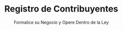 ---
title: "Registro de Contribuyentes"
slug: "registro-contribuyentes"
description: "Le facilitamos el servicio de Registro de Contribuyentes ante la Dirección General de Tributación Directa, para que pueda operar a derecho y cumplir sus deberes fiscales."
subtitle: "Formalice su Negocio y Opere Dentro de la Ley"
imgsrc: "/images/servicios/inscripcion-contribuyente.jpg"
#price: "₡85,000"
#pricePrefix: "Desde"
#priceSuffix: ""

intro: "El Registro de Contribuyentes es el primer paso fundamental para cualquier persona o empresa que desee operar legalmente en Costa Rica. Sin esta inscripción, su negocio opera en la informalidad, exponiéndose a multas, cierres y limitaciones importantes para su crecimiento."

challengesTitle: "Los Desafíos de la Informalidad:"
challenges:
  - "Multas de ₡51,000 a ₡1,530,000 por operación informal"
  - "Cierre temporal del establecimiento"
  - "Imposibilidad de emitir facturas válidas"
  - "Limitaciones para abrir cuentas bancarias empresariales"
  - "Exclusión de contratos con empresas grandes"

servicesTitle: "Servicio Integral de Registro de Contribuyentes"
services:
  - title: "Inscripción y Asesoría"
    icon: "FileCode"
    sections:
      - name: "Registro de Contribuyentes"
        items:
          - "Completar el formulario D-140"
          - "Asesoría en selección del régimen tributario"
          - "Configuración de actividades económicas"
          - "Trámite de consecutivos para facturación electrónica"
          - "Entrega de manual básico de obligaciones fiscales"
          - "1 hora de asesoría post-inscripción"
      - name: "Selección de Régimen Tributario"
        items:
          - "Evaluación de conveniencia entre RTS y Tradicional"
          - "Configuración de actividades económicas principales"
          - "Asesoría en obligaciones fiscales iniciales"
  - title: "Facturación Electrónica"
    icon: "FileCode"
    sections:
      - name: "Configuración de Facturación"
        items:
          - "Registro en sistema de facturación"
          - "Validación de requisitos técnicos"
          - "Capacitación básica en uso del sistema"
      - name: "Validación 4.4"
        items:
          - "Verificación de formatos XML"
          - "Control de estados de documentos"
          - "Manejo de contingencias"
          - "Integración con sistemas"
  - title: "Asesoría Post-Inscripción"
    icon: "Phone"
    sections:
      - name: "Seguimiento y Soporte"
        items:
          - "Asesoría remota para resolver dudas"
          - "Asistencia en cumplimiento de primeras obligaciones fiscales"

sectors:
  - title: "Comercio y Retail"
    icon: "Users"
    features:
      - "Alto volumen de facturas"
      - "Manejo de inventarios"
      - "Múltiples proveedores"
      - "Descuentos y devoluciones"
  - title: "Servicios Profesionales"
    icon: "Award"
    features:
      - "Gastos operativos diversos"
      - "Servicios especializados"
      - "Equipos y tecnología"
      - "Viáticos y representación"
  - title: "Construcción"
    icon: "TrendingUp"
    features:
      - "Materiales y mano de obra"
      - "Subcontratistas"
      - "Equipos y maquinaria"
      - "Permisos y tasas"
  - title: "Manufactura"
    icon: "Shield"
    features:
      - "Facturas por materiales"
      - "Costos de producción"
      - "Control de calidad"
      - "Trazabilidad completa"

guarantees:
  - title: "Precisión Garantizada"
    icon: "CheckCircle"
    items:
      - "Confección de formularios D-140 sin errores"
      - "Asesoría en selección del régimen tributario más adecuado"
      - "Cumplimiento de requisitos fiscales desde el inicio"
      - "Respaldo en caso de fiscalizaciones"
  - title: "Cumplimiento Normativo"
    icon: "Shield"
    items:
      - "100% compatibilidad con normativas de Hacienda"
      - "Actualización constante con cambios normativos"
      - "Documentación digital segura y organizada"

features:
  - "Inscripción completa ante Tributación Directa"
  - "Selección del régimen tributario más conveniente"
  - "Configuración de actividades económicas"
  - "Gestión de facturación electrónica"
  - "Asesoría en primeras obligaciones fiscales"

included:
  - "Formulario D-140 completo y presentado"
  - "Asesoría en selección de régimen (RTS vs Tradicional)"
  - "Configuración de actividades económicas principales"
  - "Trámite de consecutivos para facturación"
  - "Manual básico de obligaciones fiscales"
  - "Asesoría post-inscripción"

benefits:
  - "Operación legal desde el primer día"
  - "Régimen tributario optimizado para su actividad"
  - "Evita multas por operación informal"
  - "Acceso a mercados que requieren facturación formal"
  - "Base sólida para crecimiento empresarial futuro"

ctaTitle: "No siga operando en la informalidad"
ctaDescription: "Dé el primer paso hacia el crecimiento de su negocio con una inscripción correcta como contribuyente. Contáctenos hoy y formalice su empresa de manera rápida y eficiente."
---